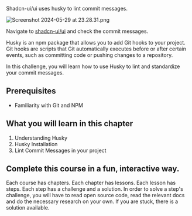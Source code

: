 Shadcn-ui/ui uses husky to lint commit messages.

![Screenshot 2024-05-29 at 23.28.31.png](https://strapi-8c8i.onrender.com/uploads/Screenshot_2024_05_29_at_23_28_31_540fb23e2a.png)

Navigate to [shadcn-ui/ui](https://github.com/shadcn-ui/ui) and check the commit messages.

Husky is an npm package that allows you to add Git hooks to your project. Git hooks are scripts that Git automatically executes before or after certain events, such as committing code or pushing changes to a repository.

In this challenge, you will learn how to use Husky to lint and standardize your commit messages.

## Prerequisites

- Familiarity with Git and NPM

## What you will learn in this chapter

1. Understanding Husky
2. Husky Installation
3. Lint Commit Messages in your project


## Complete this course in a fun, interactive way.

Each course has chapters. Each chapter has lessons. Each lesson has steps. Each step has a challenge and a solution. In order to solve a step's challenge, you will have to read open source code, read the relevant docs and do the necessary research on your own. If you are stuck, there is a solution available.